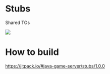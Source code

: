 # Stubs
Shared TOs

[![](https://jitpack.io/v/java-game-server/stubs.svg)](https://jitpack.io/#java-game-server/stubs)

# How to build
https://jitpack.io/#java-game-server/stubs/1.0.0
